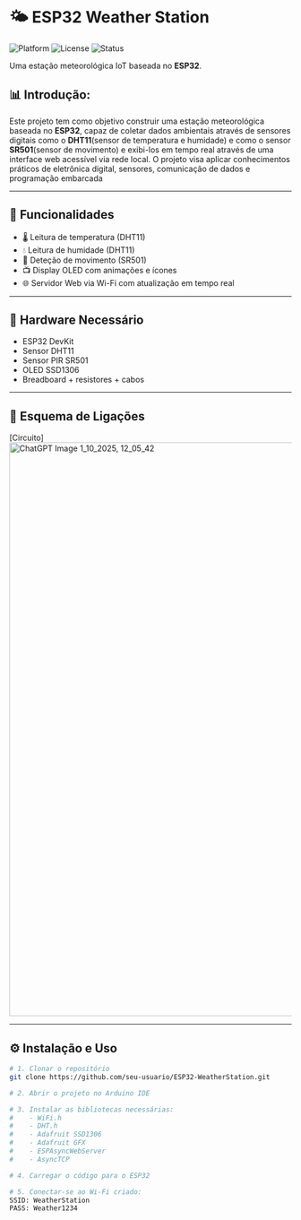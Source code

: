 # 🌤️ ESP32 Weather Station
![Platform](https://img.shields.io/badge/platform-ESP32-blue)
![License](https://img.shields.io/badge/license-MIT-green)
![Status](https://img.shields.io/badge/status-working-brightgreen)

Uma estação meteorológica IoT baseada no **ESP32**.

## 📊 Introdução:
Este projeto tem como objetivo construir uma estação meteorológica baseada no **ESP32**,
capaz de coletar dados ambientais através de sensores digitais como o **DHT11**(sensor
de temperatura e humidade) e como o sensor **SR501**(sensor de movimento) e
exibi-los em tempo real através de uma interface web acessível via rede local. O
projeto visa aplicar conhecimentos práticos de eletrônica digital, sensores,
comunicação de dados e programação embarcada

---

## 🚀 Funcionalidades
- 🌡️ Leitura de temperatura (DHT11)  
- 💧 Leitura de humidade (DHT11)  
- 🕺 Deteção de movimento (SR501)  
- 📺 Display OLED com animações e ícones  
- 🌐 Servidor Web via Wi-Fi com atualização em tempo real  

---

## 🔧 Hardware Necessário
- ESP32 DevKit  
- Sensor DHT11  
- Sensor PIR SR501  
- OLED SSD1306  
- Breadboard + resistores + cabos  

---

## 🔌 Esquema de Ligações

[Circuito]<img width="1536" height="1024" alt="ChatGPT Image 1_10_2025, 12_05_42" src="https://github.com/user-attachments/assets/8cfb5168-e6f0-4528-9d79-f4f90dd28b31" />


---

## ⚙️ Instalação e Uso

```bash
# 1. Clonar o repositório
git clone https://github.com/seu-usuario/ESP32-WeatherStation.git

# 2. Abrir o projeto no Arduino IDE

# 3. Instalar as bibliotecas necessárias:
#    - WiFi.h
#    - DHT.h
#    - Adafruit SSD1306
#    - Adafruit GFX
#    - ESPAsyncWebServer
#    - AsyncTCP

# 4. Carregar o código para o ESP32

# 5. Conectar-se ao Wi-Fi criado:
SSID: WeatherStation
PASS: Weather1234
